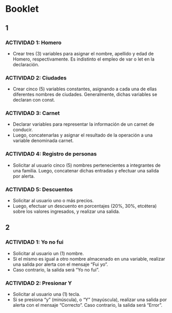 # Booklet

## 1
### ACTIVIDAD 1: Homero
  - Crear tres (3) variables para asignar el nombre, apellido y edad de Homero, respectivamente. Es indistinto el empleo de var o  let en la declaración.

### ACTIVIDAD 2: Ciudades
  - Crear cinco (5) variables constantes, asignando a cada una de ellas diferentes nombres de ciudades. Generalmente, dichas variables se declaran con const.

### ACTIVIDAD 3: Carnet
  - Declarar variables para representar la información de un carnet de conducir.
  - Luego, concatenarlas y asignar el resultado de la operación a una variable denominada carnet.

### ACTIVIDAD 4: Registro de personas
  - Solicitar al usuario cinco (5) nombres pertenecientes a integrantes de una familia. Luego, concatenar dichas entradas y efectuar una salida por alerta.

### ACTIVIDAD 5: Descuentos
  - Solicitar al usuario uno o más precios.
  - Luego, efectuar un descuento en porcentajes (20%, 30%, etcétera) sobre los valores ingresados, y realizar una salida.

## 2
### ACTIVIDAD 1: Yo no fui
  - Solicitar al usuario un (1) nombre.
  - Si el mismo es igual a otro nombre almacenado en una variable, realizar una salida por alerta con el mensaje “Fui yo”. 
  - Caso contrario, la salida será “Yo no fui”.

### ACTIVIDAD 2: Presionar Y
  - Solicitar al usuario una (1) tecla.
  - Si se presiona “y” (minúscula), o “Y” (mayúscula), realizar una salida por alerta con el mensaje “Correcto”. Caso contrario, la salida será “Error”.